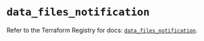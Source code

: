 # `data_files_notification`

Refer to the Terraform Registry for docs: [`data_files_notification`](https://registry.terraform.io/providers/files-com/files/0.1.365/docs/data-sources/notification).

